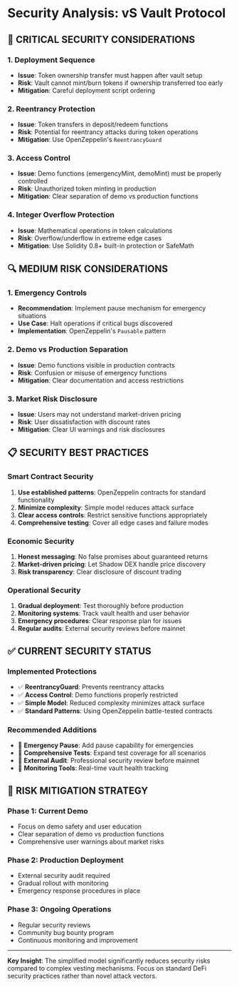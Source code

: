 # Security Analysis: vS Vault Protocol

## 🚨 CRITICAL SECURITY CONSIDERATIONS

### 1. **Deployment Sequence**
- **Issue**: Token ownership transfer must happen after vault setup
- **Risk**: Vault cannot mint/burn tokens if ownership transferred too early
- **Mitigation**: Careful deployment script ordering

### 2. **Reentrancy Protection**
- **Issue**: Token transfers in deposit/redeem functions
- **Risk**: Potential for reentrancy attacks during token operations
- **Mitigation**: Use OpenZeppelin's `ReentrancyGuard`

### 3. **Access Control**
- **Issue**: Demo functions (emergencyMint, demoMint) must be properly controlled
- **Risk**: Unauthorized token minting in production
- **Mitigation**: Clear separation of demo vs production functions

### 4. **Integer Overflow Protection**
- **Issue**: Mathematical operations in token calculations
- **Risk**: Overflow/underflow in extreme edge cases
- **Mitigation**: Use Solidity 0.8+ built-in protection or SafeMath

## 🔍 MEDIUM RISK CONSIDERATIONS

### 1. **Emergency Controls**
- **Recommendation**: Implement pause mechanism for emergency situations
- **Use Case**: Halt operations if critical bugs discovered
- **Implementation**: OpenZeppelin's `Pausable` pattern

### 2. **Demo vs Production Separation**
- **Issue**: Demo functions visible in production contracts
- **Risk**: Confusion or misuse of emergency functions
- **Mitigation**: Clear documentation and access restrictions

### 3. **Market Risk Disclosure**
- **Issue**: Users may not understand market-driven pricing
- **Risk**: User dissatisfaction with discount rates
- **Mitigation**: Clear UI warnings and risk disclosures

## 📋 SECURITY BEST PRACTICES

### Smart Contract Security
1. **Use established patterns**: OpenZeppelin contracts for standard functionality
2. **Minimize complexity**: Simple model reduces attack surface
3. **Clear access controls**: Restrict sensitive functions appropriately
4. **Comprehensive testing**: Cover all edge cases and failure modes

### Economic Security
1. **Honest messaging**: No false promises about guaranteed returns
2. **Market-driven pricing**: Let Shadow DEX handle price discovery
3. **Risk transparency**: Clear disclosure of discount trading

### Operational Security
1. **Gradual deployment**: Test thoroughly before production
2. **Monitoring systems**: Track vault health and user behavior
3. **Emergency procedures**: Clear response plan for issues
4. **Regular audits**: External security reviews before mainnet

## ✅ CURRENT SECURITY STATUS

### Implemented Protections
- ✅ **ReentrancyGuard**: Prevents reentrancy attacks
- ✅ **Access Control**: Demo functions properly restricted
- ✅ **Simple Model**: Reduced complexity minimizes attack surface
- ✅ **Standard Patterns**: Using OpenZeppelin battle-tested contracts

### Recommended Additions
- 🔲 **Emergency Pause**: Add pause capability for emergencies
- 🔲 **Comprehensive Tests**: Expand test coverage for all scenarios
- 🔲 **External Audit**: Professional security review before mainnet
- 🔲 **Monitoring Tools**: Real-time vault health tracking

## 🎯 RISK MITIGATION STRATEGY

### Phase 1: Current Demo
- Focus on demo safety and user education
- Clear separation of demo vs production functions
- Comprehensive user warnings about market risks

### Phase 2: Production Deployment
- External security audit required
- Gradual rollout with monitoring
- Emergency response procedures in place

### Phase 3: Ongoing Operations
- Regular security reviews
- Community bug bounty program
- Continuous monitoring and improvement

---

**Key Insight**: The simplified model significantly reduces security risks compared to complex vesting mechanisms. Focus on standard DeFi security practices rather than novel attack vectors. 